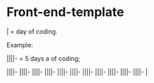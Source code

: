 # Front-end-template

| = day of coding. 

Example: 

||||-  = 5 days a of coding; 

||||- ||||- ||||- ||||- ||||-
||||- ||||- ||||- ||||- ||||-
||||- |
